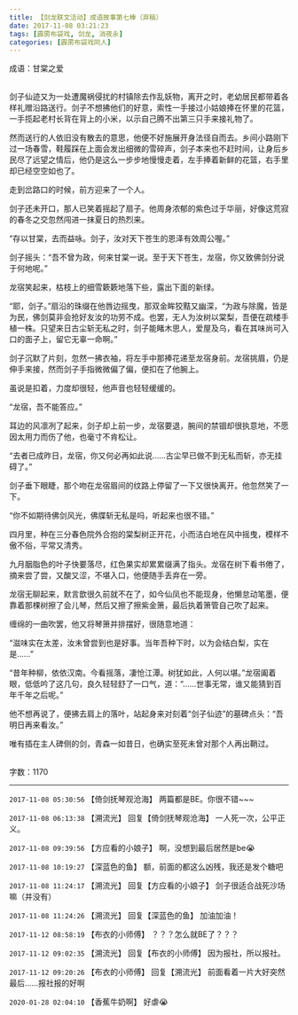 ```yaml
---
title: 【剑龙联文活动】成语故事第七棒（弃稿）
date: 2017-11-08 03:21:23
tags: [霹雳布袋戏, 剑龙, 消夜永]
categories: [霹雳布袋戏同人]
---
```


<p dir="ltr"  >成语：甘棠之爱<br /><br /></p> 


<p dir="ltr"  >剑子仙迹又为一处遭魔祸侵扰的村镇除去作乱妖物，离开之时，老幼居民都带着各样礼赠沿路送行。剑子不想拂他们的好意，索性一手接过小姑娘捧在怀里的花篮，一手揽起老村长背在背上的小米，以示自己腾不出第三只手来接礼物了。</p> 
<p dir="ltr"  >然而送行的人依旧没有散去的意思，他便不好施展开身法径自而去。乡间小路刚下过一场春雪，鞋履踩在上面会发出细微的雪碎声，剑子本来也不赶时间，让身后乡民尽了远望之情后，他仍是这么一步步地慢慢走着，左手捧着新鲜的花篮，右手里却已经空空如也了。<br /></p> 
<p dir="ltr"  >走到岔路口的时候，前方迎来了一个人。</p> 
<p dir="ltr"  >剑子还未开口，那人已笑着摇起了扇子。他周身浓郁的紫色过于华丽，好像这荒寂的春冬之交忽然闯进一抹夏日的热烈来。</p> 
<p dir="ltr"  >“存以甘棠，去而益咏。剑子，汝对天下苍生的恩泽有效周公喔。”</p> 
<p dir="ltr"  >剑子摇头：“吾不曾为政，何来甘棠一说。至于天下苍生，龙宿，你又致佛剑分说于何地呢。”</p> 
<p dir="ltr"  >龙宿笑起来，枯枝上的细雪簌簌地落下些，露出下面的新绿。</p> 
<p dir="ltr"  >“耶，剑子。”扇沿的珠缀在他唇边摇曳，那双金眸狡黠又幽深，“为政与除魔，皆是为民，佛剑莫非会抢好友汝的功劳不成。也罢，无人为汝树以棠梨，吾便在疏楼手植一株。只望来日古尘斩无私之时，剑子能睹木思人，爱屋及乌，看在其味尚可入口的面子上，留它无辜一命啊。”</p> 
<p dir="ltr"  >剑子沉默了片刻，忽然一拂衣袖，将左手中那捧花递至龙宿身前。龙宿挑眉，仍是伸手来接，然而剑子手指微微偏了偏，便扣在了他腕上。</p> 
<p dir="ltr"  >虽说是扣着，力度却很轻，他声音也轻轻缓缓的。</p> 
<p dir="ltr"  >“龙宿，吾不能答应。”</p> 
<p dir="ltr"  >耳边的风凛冽了起来，剑子却上前一步，龙宿要退，腕间的禁锢却很执意地，不愿因太用力而伤了他，也毫寸不肯松让。</p> 
<p dir="ltr"  >“去者已成昨日，龙宿，你又何必再如此说……古尘早已做不到无私而斩，亦无挂碍了。”</p> 
<p dir="ltr"  >剑子垂下眼睫，那个吻在龙宿眉间的纹路上停留了一下又很快离开。他忽然笑了一下。</p> 
<p dir="ltr"  >“你不如期待佛剑风光，佛牒斩无私是吗，听起来也很不错。”<br /></p> 
<p dir="ltr"  >四月里，种在三分春色院外合抱的棠梨树正开花，小而洁白地在风中摇曳，模样不傲不俗，平常又清秀。</p> 
<p dir="ltr"  >九月胭脂色的叶子快要落尽，红色果实却累累缀满了指头。龙宿在树下看书倦了，摘来尝了尝，又酸又涩，不堪入口，他便随手丢弃在一旁。</p> 
<p dir="ltr"  >龙宿无聊起来，默言歆很久前就不在了，如今仙凤也不能现身，他懒怠动笔墨，便靠着那棵树擦了会儿琴，然后又擦了擦紫金箫，最后执着箫管自己吹了起来。</p> 
<p dir="ltr"  >缠绵的一曲吹罢，他又将琴箫并排摆好，很随意地道：</p> 
<p dir="ltr"  >“滋味实在太差，汝未曾尝到也是好事。当年吾种下时，以为会结白梨，实在是……”</p> 
<p dir="ltr"  >“昔年种柳，依依汉南。今看摇落，凄怆江潭。树犹如此，人何以堪。”龙宿阖着眼，低低吟了这几句，良久轻轻舒了一口气，道：“……世事无常，谁又能猜到百年千年之后呢。”</p> 
<p dir="ltr"  >他不想再说了，便拂去肩上的落叶，站起身来对刻着“剑子仙迹”的墓碑点头：“吾明日再来看汝。”<br /></p> 
<p dir="ltr"  >唯有插在主人碑侧的剑，青森一如昔日，也确实至死未曾对那个人再出鞘过。<br /><br /></p> 
<p dir="ltr"  >字数：1170</p>

<!-- more -->

---

`2017-11-08 05:30:56` 【倚剑抚琴观沧海】 两篇都是BE。你很不错~~~

`2017-11-08 06:13:38` 【溯流光】 回复【倚剑抚琴观沧海】 一人死一次，公平正义。

`2017-11-08 09:39:56` 【方应看的小娘子】 啊，没想到最后居然是be😭

`2017-11-08 10:19:27` 【深蓝色的鱼】 额，前面的都这么凶残，我还是发个糖吧

`2017-11-08 11:24:17` 【溯流光】 回复【方应看的小娘子】 剑子很适合战死沙场嘛（并没有）

`2017-11-08 11:24:26` 【溯流光】 回复【深蓝色的鱼】 加油加油！

`2017-11-12 08:58:19` 【布衣的小师傅】 ？？？怎么就BE了？？？

`2017-11-12 09:02:35` 【溯流光】 回复【布衣的小师傅】 因为报社，所以报社。

`2017-11-12 09:20:26` 【布衣的小师傅】 回复【溯流光】 前面看着一片大好突然最后……报社报的好啊

`2020-01-28 02:04:10` 【香蕉牛奶啊】 好虐😭
